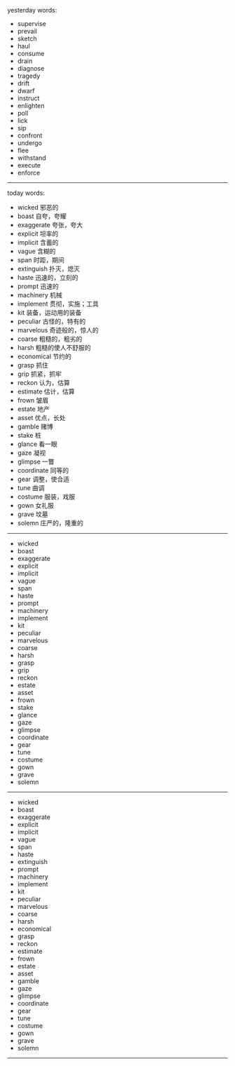 yesterday words:
- supervise
- prevail
- sketch
- haul
- consume
- drain
- diagnose
- tragedy
- drift
- dwarf
- instruct
- enlighten
- poll
- lick
- sip
- confront
- undergo
- flee
- withstand
- execute
- enforce
---
today words:
- wicked   邪恶的
- boast  自夸，夸耀
- exaggerate  夸张，夸大
- explicit   坦率的
- implicit   含蓄的
- vague  含糊的
- span  时距，期间
- extinguish  扑灭，熄灭
- haste  迅速的，立刻的
- prompt  迅速的 
- machinery  机械
- implement  贯彻，实施；工具
- kit  装备，运动用的装备
- peculiar  古怪的，特有的
- marvelous  奇迹般的，惊人的
- coarse  粗糙的，粗劣的
- harsh  粗糙的使人不舒服的
- economical  节约的
- grasp  抓住
- grip  抓紧，抓牢
- reckon  认为，估算
- estimate  估计，估算
- frown  皱眉
- estate  地产
- asset  优点，长处
- gamble  赌博
- stake  桩
- glance  看一眼
- gaze  凝视
- glimpse  一瞥
- coordinate  同等的
- gear  调整，使合适
- tune  曲调
- costume  服装，戏服
- gown  女礼服
- grave  坟墓
- solemn  庄严的，隆重的
---
- wicked
- boast
- exaggerate
- explicit
- implicit
- vague
- span
- haste
- prompt
- machinery
- implement
- kit
- peculiar
- marvelous
- coarse
- harsh
- grasp
- grip
- reckon
- estate
- asset
- frown
- stake
- glance
- gaze
- glimpse
- coordinate
- gear
- tune
- costume
- gown
- grave
- solemn
---
- wicked
- boast
- exaggerate
- explicit
- implicit
- vague
- span
- haste
- extinguish
- prompt
- machinery
- implement
- kit
- peculiar
- marvelous
- coarse
- harsh
- economical
- grasp
- reckon
- estimate
- frown
- estate
- asset
- gamble
- gaze
- glimpse
- coordinate
- gear
- tune
- costume
- gown
- grave
- solemn
---
